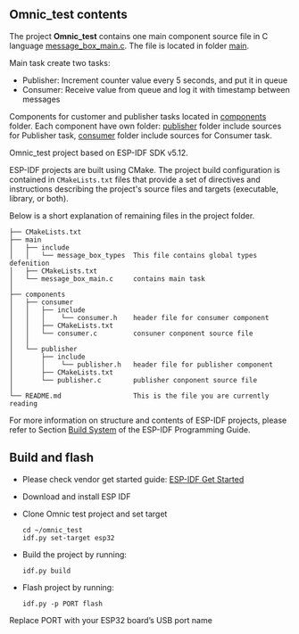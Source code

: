 ## Omnic_test contents

The project **Omnic_test** contains one main component source file in C language [message_box_main.c](main/message_box_main.c). The file is located in folder [main](main).

Main task create two tasks:

* Publisher: Increment counter value every 5 seconds, and put it in queue
* Consumer:  Receive value from queue and log it with timestamp between messages

Components for customer and publisher tasks located in [components](components) folder. Each component have own folder: [publisher](components/publisher) folder include sources for Publisher task, [consumer](components/consumer) folder include sources for Consumer task.

Omnic_test project based on ESP-IDF SDK v5.12.

ESP-IDF projects are built using CMake. The project build configuration is contained in `CMakeLists.txt` files that provide a set of directives and instructions describing the project's source files and targets (executable, library, or both).

Below is a short explanation of remaining files in the project folder.

```
├── CMakeLists.txt
├── main
│   ├── include
│   │   └── message_box_types  This file contains global types defenition
│   ├── CMakeLists.txt
│   └── message_box_main.c     contains main task
│
├── components
│   ├── consumer
│   │   ├── include
│   │   │    └── consumer.h    header file for consumer component
│   │   ├── CMakeLists.txt
│   │   └── consumer.c         consuner conponent source file
│   │ 
│   └── publisher
│       ├── include
│       │    └── publisher.h   header file for publisher component
│       ├── CMakeLists.txt
│       └── publisher.c        publisher conponent source file
│
└── README.md                  This is the file you are currently reading
```

For more information on structure and contents of ESP-IDF projects, please refer to Section [Build System](https://docs.espressif.com/projects/esp-idf/en/latest/esp32/api-guides/build-system.html) of the ESP-IDF Programming Guide.

## Build and flash
* Please check vendor get started guide: [ESP-IDF Get Started](https://docs.espressif.com/projects/esp-idf/en/v5.1.2/esp32/get-started)

* Download and install ESP IDF

* Clone Omnic test project and set target
    ```
    cd ~/omnic_test
    idf.py set-target esp32
    ```

* Build the project by running:
    ```
    idf.py build
    ```

* Flash project by running:
    ```
    idf.py -p PORT flash
    ```
Replace PORT with your ESP32 board’s USB port name